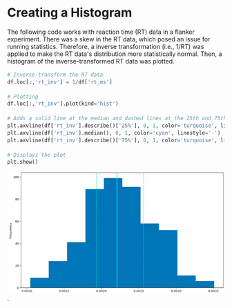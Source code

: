 # Creating a Histogram
The following code works with reaction time (RT) data in a flanker experiment. There was a skew in the RT data, which posed an issue for running statistics. Therefore, a inverse transformation (i.e., 1/RT) was applied to make the RT data's distribution more statistically normal. Then, a histogram of the inverse-transformed RT data was plotted.

```python
# Inverse-transform the RT data
df.loc[:,'rt_inv'] = 1/df['rt_ms']

# Plotting
df.loc[:,'rt_inv'].plot(kind='hist')

# Adds a solid line at the median and dashed lines at the 25th and 75th percentiles
plt.axvline(df['rt_inv'].describe()['25%'], 0, 1, color='turquoise', linestyle='--')
plt.axvline(df['rt_inv'].median(), 0, 1, color='cyan', linestyle='-')
plt.axvline(df['rt_inv'].describe()['75%'], 0, 1, color='turquoise', linestyle='--')

# Displays the plot
plt.show()
```

<img src="histogram.png" alt="histogram"/>
 <br />. 
